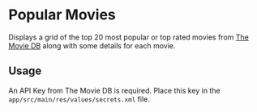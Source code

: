 # Popular Movies
Displays a grid of the top 20 most popular or top rated movies from [The Movie DB](https://www.themoviedb.org/) along with some details for each movie.

## Usage
An API Key from The Movie DB is required. Place this key in the `app/src/main/res/values/secrets.xml` file.
